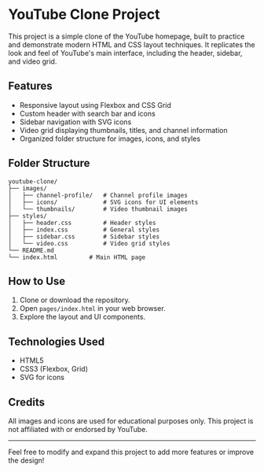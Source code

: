 # YouTube Clone Project

This project is a simple clone of the YouTube homepage, built to practice and demonstrate modern HTML and CSS layout techniques. It replicates the look and feel of YouTube's main interface, including the header, sidebar, and video grid.

## Features

- Responsive layout using Flexbox and CSS Grid
- Custom header with search bar and icons
- Sidebar navigation with SVG icons
- Video grid displaying thumbnails, titles, and channel information
- Organized folder structure for images, icons, and styles

## Folder Structure

```
youtube-clone/
├── images/
│   ├── channel-profile/   # Channel profile images
│   ├── icons/             # SVG icons for UI elements
│   └── thumbnails/        # Video thumbnail images
├── styles/
│   ├── header.css         # Header styles
│   ├── index.css          # General styles
│   ├── sidebar.css        # Sidebar styles
│   └── video.css          # Video grid styles
└── README.md
└── index.html         # Main HTML page
```

## How to Use

1. Clone or download the repository.
2. Open `pages/index.html` in your web browser.
3. Explore the layout and UI components.

## Technologies Used

- HTML5
- CSS3 (Flexbox, Grid)
- SVG for icons

## Credits

All images and icons are used for educational purposes only. This project is not affiliated with or endorsed by YouTube.

---
Feel free to modify and expand this project to add more features or improve the design!
